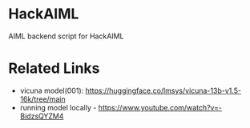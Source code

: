 # HackAIML
AIML backend script for HackAIML

# Related Links
- vicuna model(001): https://huggingface.co/lmsys/vicuna-13b-v1.5-16k/tree/main
- running model locally - https://www.youtube.com/watch?v=-BidzsQYZM4
